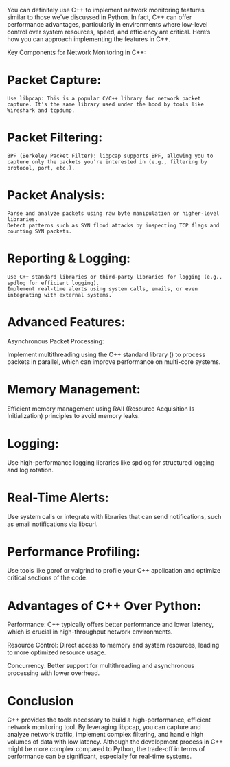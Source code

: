You can definitely use C++ to implement network monitoring features similar to those we've discussed in Python. In fact, C++ can offer performance advantages, particularly in environments where low-level control over system resources, speed, and efficiency are critical. Here’s how you can approach implementing the features in C++.

Key Components for Network Monitoring in C++:
# Packet Capture:
	Use libpcap: This is a popular C/C++ library for network packet capture. It's the same library used under the hood by tools like Wireshark and tcpdump.

# Packet Filtering:
	BPF (Berkeley Packet Filter): libpcap supports BPF, allowing you to capture only the packets you’re interested in (e.g., filtering by protocol, port, etc.).

# Packet Analysis:
	Parse and analyze packets using raw byte manipulation or higher-level libraries.
	Detect patterns such as SYN flood attacks by inspecting TCP flags and counting SYN packets.

# Reporting & Logging:
	Use C++ standard libraries or third-party libraries for logging (e.g., spdlog for efficient logging).
	Implement real-time alerts using system calls, emails, or even integrating with external systems.




# Advanced Features:
Asynchronous Packet Processing:

Implement multithreading using the C++ standard library (<thread>) to process packets in parallel, which can improve performance on multi-core systems.

# Memory Management:

Efficient memory management using RAII (Resource Acquisition Is Initialization) principles to avoid memory leaks.

# Logging:

Use high-performance logging libraries like spdlog for structured logging and log rotation.

# Real-Time Alerts:

Use system calls or integrate with libraries that can send notifications, such as email notifications via libcurl.
# Performance Profiling:

Use tools like gprof or valgrind to profile your C++ application and optimize critical sections of the code.

# Advantages of C++ Over Python:
Performance: C++ typically offers better performance and lower latency, which is crucial in high-throughput network environments.

Resource Control: Direct access to memory and system resources, leading to more optimized resource usage.

Concurrency: Better support for multithreading and asynchronous processing with lower overhead.

# Conclusion
C++ provides the tools necessary to build a high-performance, efficient network monitoring tool. By leveraging libpcap, you can capture and analyze network traffic, implement complex filtering, and handle high volumes of data with low latency. Although the development process in C++ might be more complex compared to Python, the trade-off in terms of performance can be significant, especially for real-time systems.

